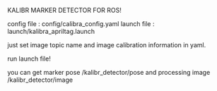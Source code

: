 KALIBR MARKER DETECTOR FOR ROS!

config file : config/calibra_config.yaml
launch file : launch/kalibra_apriltag.launch

just set image topic name and image calibration information in yaml.

run launch file!

you can get marker pose /kalibr_detector/pose and processing image /kalibr_detector/image

